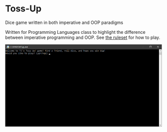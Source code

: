 # Toss-Up
Dice game written in both imperative and OOP paradigms

Written for Programming Languages class to highlight the difference between imperative programming and OOP. See [the ruleset](https://github.com/tjcouch1/Toss-Up/blob/master/TossUpRules.pdf) for how to play.

![](https://github.com/tjcouch1/Toss-Up/blob/master/tossup.gif)